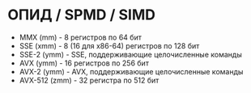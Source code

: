 # ОПИД / SPMD / SIMD

- MMX (mm) - 8 регистров по 64 бит
- SSE (xmm) - 8 (16 для x86-64) регистров по 128 бит
- SSE-2 (ymm) - SSE, поддерживающие целочисленные команды
- AVX (ymm) - 16 регистров по 256 бит
- AVX-2 (ymm) - AVX, поддерживающие целочисленные команды
- AVX-512 (zmm) - 32 регистра по 512 бит